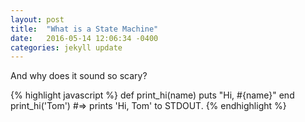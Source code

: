 ```yaml
---
layout: post
title:  "What is a State Machine"
date:   2016-05-14 12:06:34 -0400
categories: jekyll update
---
```

And why does it sound so scary?

{% highlight javascript %}
def print_hi(name)
  puts "Hi, #{name}"
end
print_hi('Tom')
#=> prints 'Hi, Tom' to STDOUT.
{% endhighlight %}
